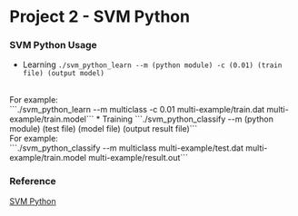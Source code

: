 # Project 2 - SVM Python
### SVM Python Usage
* Learning
```./svm_python_learn --m (python module) -c (0.01) (train file) (output model)```
<br/>
For example:
<br/>
```./svm_python_learn --m multiclass -c 0.01 multi-example/train.dat multi-example/train.model```
* Training
```./svm_python_classify --m (python module) (test file) (model file) (output result file)```
<br/>
For example:
<br/>
```./svm_python_classify --m multiclass multi-example/test.dat multi-example/train.model multi-example/result.out```

### Reference
[SVM Python](http://tfinley.net/software/svmpython2/)